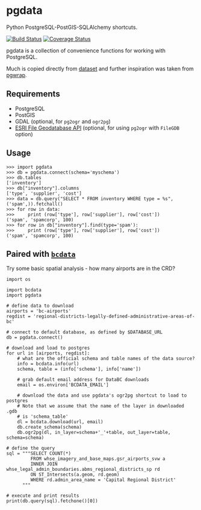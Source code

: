 # pgdata

Python PostgreSQL-PostGIS-SQLAlchemy shortcuts.

[![Build Status](https://travis-ci.org/smnorris/pgdata.svg?branch=master)](https://travis-ci.org/smnorris/pgdata) [![Coverage Status](https://coveralls.io/repos/github/smnorris/pgdata/badge.svg?branch=master)](https://coveralls.io/github/smnorris/pgdata?branch=master)

pgdata is a collection of convenience functions for working with PostgreSQL.

Much is copied directly from [dataset](https://dataset.readthedocs.org/) and further inspiration was taken from [pgwrap](https://github.com/paulchakravarti/pgwrap).

## Requirements
- PostgreSQL
- PostGIS
- GDAL (optional, for `pg2ogr` and `ogr2pg`)
- [ESRI File Geodatabase API](http://appsforms.esri.com/products/download/) (optional, for using `pg2ogr` with `FileGDB` option)

## Usage


```
>>> import pgdata
>>> db = pgdata.connect(schema='myschema')
>>> db.tables
['inventory']
>>> db["inventory"].columns
['type', 'supplier', 'cost']
>>> data = db.query("SELECT * FROM inventory WHERE type = %s", ('spam',)).fetchall()
>>> for row in data:
>>>     print (row['type'], row['supplier'], row['cost'])
('spam', 'spamcorp', 100)
>>> for row in db["inventory"].find(type='spam'):
>>>     print (row['type'], row['supplier'], row['cost'])
('spam', 'spamcorp', 100)
```


## Paired with [`bcdata`](https://github.com/smnorris/bcdata)

Try some basic spatial analysis - how many airports are in the CRD?

```
import os

import bcdata
import pgdata

# define data to download
airports = 'bc-airports'
regdist = 'regional-districts-legally-defined-administrative-areas-of-bc'

# connect to default database, as defined by $DATABASE_URL
db = pgdata.connect()

# download and load to postgres
for url in [airports, regdist]:
    # what are the official schema and table names of the data source?
    info = bcdata.info(url)
    schema, table = (info['schema'], info['name'])

    # grab default email address for DataBC downloads
    email = os.environ['BCDATA_EMAIL']

    # download the data and use pgdata's ogr2pg shortcut to load to postgres
    # Note that we assume that the name of the layer in downloaded .gdb 
    # is 'schema_table'
    dl = bcdata.download(url, email)
    db.create_schema(schema)
    db.ogr2pg(dl, in_layer=schema+'_'+table, out_layer=table, schema=schema)

# define the query
sql = """SELECT COUNT(*)
         FROM whse_imagery_and_base_maps.gsr_airports_svw a
         INNER JOIN whse_legal_admin_boundaries.abms_regional_districts_sp rd
         ON ST_Intersects(a.geom, rd.geom)
         WHERE rd.admin_area_name = 'Capital Regional District'
      """

# execute and print results
print(db.query(sql).fetchone()[0])

```
